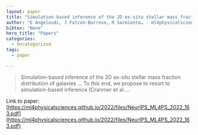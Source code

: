 ```yaml
---
layout: paper
title: "Simulation-based inference of the 2D ex-situ stellar mass fraction distribution of galaxies using variational autoencoders"
author: "E Angeloudi, J Falcón-Barroso, R Sarmiento… - ml4physicalsciences.github.io"
bibtex: "None"
hero_title: "Papers"
categories:
  - Uncategorized
tags:
  - paper

---
```

>Simulation-based inference of the 2D ex-situ stellar mass fraction distribution of galaxies … To this end, we propose to resort to simulation-based inference (Cranmer et al.…

Link to paper: [https://ml4physicalsciences.github.io/2022/files/NeurIPS_ML4PS_2022_163.pdf](https://ml4physicalsciences.github.io/2022/files/NeurIPS_ML4PS_2022_163.pdf)



